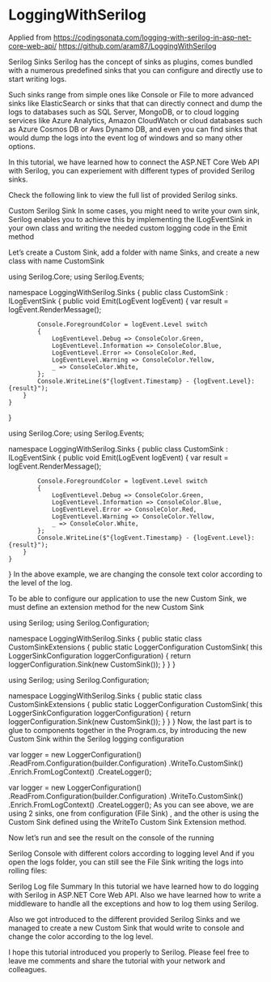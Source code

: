 # LoggingWithSerilog
Applied from https://codingsonata.com/logging-with-serilog-in-asp-net-core-web-api/
https://github.com/aram87/LoggingWithSerilog


Serilog Sinks
Serilog has the concept of sinks as plugins, comes bundled with a numerous predefined sinks that you can configure and directly use to start writing logs.

Such sinks range from simple ones like Console or File to more advanced sinks like ElasticSearch or sinks that that can directly connect and dump the logs to databases such as SQL Server, MongoDB, or to cloud logging services like Azure Analytics, Amazon CloudWatch or cloud databases such as Azure Cosmos DB or Aws Dynamo DB, and even you can find sinks that would dump the logs into the event log of windows and so many other options.

In this tutorial, we have learned how to connect the ASP.NET Core Web API with Serilog, you can experiement with different types of provided Serilog sinks.

Check the following link to view the full list of provided Serilog sinks.

Custom Serilog Sink
In some cases, you might need to write your own sink, Serilog enables you to achieve this by implementing the ILogEventSink in your own class and writing the needed custom logging code in the Emit method

Let’s create a Custom Sink, add a folder with name Sinks, and create a new class with name CustomSink

using Serilog.Core;
using Serilog.Events;

namespace LoggingWithSerilog.Sinks
{
    public class CustomSink : ILogEventSink
    {
        public void Emit(LogEvent logEvent)
        {
            var result = logEvent.RenderMessage();

            Console.ForegroundColor = logEvent.Level switch
            {
                LogEventLevel.Debug => ConsoleColor.Green,
                LogEventLevel.Information => ConsoleColor.Blue,
                LogEventLevel.Error => ConsoleColor.Red,
                LogEventLevel.Warning => ConsoleColor.Yellow,
                _ => ConsoleColor.White,
            };
            Console.WriteLine($"{logEvent.Timestamp} - {logEvent.Level}: {result}");
        }
    }
}

using Serilog.Core;
using Serilog.Events;
 
namespace LoggingWithSerilog.Sinks
{
    public class CustomSink : ILogEventSink
    {
        public void Emit(LogEvent logEvent)
        {
            var result = logEvent.RenderMessage();
 
            Console.ForegroundColor = logEvent.Level switch
            {
                LogEventLevel.Debug => ConsoleColor.Green,
                LogEventLevel.Information => ConsoleColor.Blue,
                LogEventLevel.Error => ConsoleColor.Red,
                LogEventLevel.Warning => ConsoleColor.Yellow,
                _ => ConsoleColor.White,
            };
            Console.WriteLine($"{logEvent.Timestamp} - {logEvent.Level}: {result}");
        }
    }
}
In the above example, we are changing the console text color according to the level of the log.

To be able to configure our application to use the new Custom Sink, we must define an extension method for the new Custom Sink

using Serilog;
using Serilog.Configuration;

namespace LoggingWithSerilog.Sinks
{
    public static class CustomSinkExtensions
    {
        public static LoggerConfiguration CustomSink(
                  this LoggerSinkConfiguration loggerConfiguration)
        {
            return loggerConfiguration.Sink(new CustomSink());
        }
    }
}

using Serilog;
using Serilog.Configuration;
 
namespace LoggingWithSerilog.Sinks
{
    public static class CustomSinkExtensions
    {
        public static LoggerConfiguration CustomSink(
                  this LoggerSinkConfiguration loggerConfiguration)
        {
            return loggerConfiguration.Sink(new CustomSink());
        }
    }
}
Now, the last part is to glue to components together in the Program.cs, by introducing the new Custom Sink within the Serilog logging configuration

var logger = new LoggerConfiguration()
        .ReadFrom.Configuration(builder.Configuration)
        .WriteTo.CustomSink()
        .Enrich.FromLogContext()
        .CreateLogger();

var logger = new LoggerConfiguration()
        .ReadFrom.Configuration(builder.Configuration)
        .WriteTo.CustomSink()
        .Enrich.FromLogContext()
        .CreateLogger();
As you can see above, we are using 2 sinks, one from configuration (File Sink) , and the other is using the Custom Sink defined using the WriteTo Custom Sink Extension method.

Now let’s run and see the result on the console of the running

Serilog Console with different colors according to logging level
And if you open the logs folder, you can still see the File Sink writing the logs into rolling files:

Serilog Log file
Summary
In this tutorial we have learned how to do logging with Serilog in ASP.NET Core Web API. Also we have learned how to write a middleware to handle all the exceptions and how to log them using Serilog.

Also we got introduced to the different provided Serilog Sinks and we managed to create a new Custom Sink that would write to console and change the color according to the log level.

I hope this tutorial introduced you properly to Serilog. Please feel free to leave me comments and share the tutorial with your network and colleagues.
